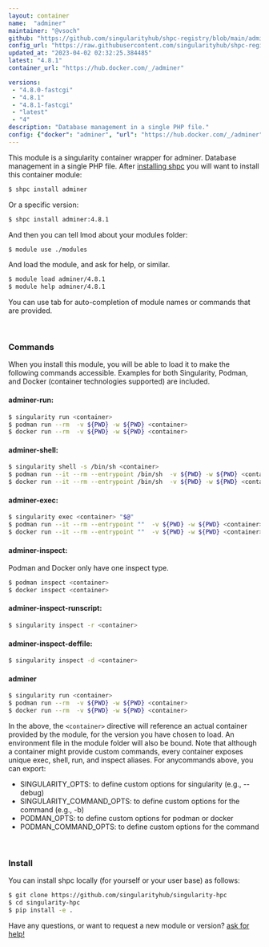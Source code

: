 ```yaml
---
layout: container
name:  "adminer"
maintainer: "@vsoch"
github: "https://github.com/singularityhub/shpc-registry/blob/main/adminer/container.yaml"
config_url: "https://raw.githubusercontent.com/singularityhub/shpc-registry/main/adminer/container.yaml"
updated_at: "2023-04-02 02:32:25.384485"
latest: "4.8.1"
container_url: "https://hub.docker.com/_/adminer"

versions:
 - "4.8.0-fastcgi"
 - "4.8.1"
 - "4.8.1-fastcgi"
 - "latest"
 - "4"
description: "Database management in a single PHP file."
config: {"docker": "adminer", "url": "https://hub.docker.com/_/adminer", "maintainer": "@vsoch", "description": "Database management in a single PHP file.", "latest": {"4.8.1": "sha256:63139b85e7d786a88afd12e800af9934f72052ac02223830119ab72b828972bb"}, "tags": {"4.8.0-fastcgi": "sha256:5368f087fed03f49e9de8731ee3d9998d7e78391720d500309b5bcde2a401058", "4.8.1": "sha256:63139b85e7d786a88afd12e800af9934f72052ac02223830119ab72b828972bb", "4.8.1-fastcgi": "sha256:6bea4f278bb3a8d98189f85a378af375db986af9b7a8dc3c7fb7223559ac2f77", "latest": "sha256:63139b85e7d786a88afd12e800af9934f72052ac02223830119ab72b828972bb", "4": "sha256:63139b85e7d786a88afd12e800af9934f72052ac02223830119ab72b828972bb"}}
---
```


This module is a singularity container wrapper for adminer.
Database management in a single PHP file.
After [installing shpc](#install) you will want to install this container module:


```bash
$ shpc install adminer
```

Or a specific version:

```bash
$ shpc install adminer:4.8.1
```

And then you can tell lmod about your modules folder:

```bash
$ module use ./modules
```

And load the module, and ask for help, or similar.

```bash
$ module load adminer/4.8.1
$ module help adminer/4.8.1
```

You can use tab for auto-completion of module names or commands that are provided.

<br>

### Commands

When you install this module, you will be able to load it to make the following commands accessible.
Examples for both Singularity, Podman, and Docker (container technologies supported) are included.

#### adminer-run:

```bash
$ singularity run <container>
$ podman run --rm  -v ${PWD} -w ${PWD} <container>
$ docker run --rm  -v ${PWD} -w ${PWD} <container>
```

#### adminer-shell:

```bash
$ singularity shell -s /bin/sh <container>
$ podman run --it --rm --entrypoint /bin/sh  -v ${PWD} -w ${PWD} <container>
$ docker run --it --rm --entrypoint /bin/sh  -v ${PWD} -w ${PWD} <container>
```

#### adminer-exec:

```bash
$ singularity exec <container> "$@"
$ podman run --it --rm --entrypoint ""  -v ${PWD} -w ${PWD} <container> "$@"
$ docker run --it --rm --entrypoint ""  -v ${PWD} -w ${PWD} <container> "$@"
```

#### adminer-inspect:

Podman and Docker only have one inspect type.

```bash
$ podman inspect <container>
$ docker inspect <container>
```

#### adminer-inspect-runscript:

```bash
$ singularity inspect -r <container>
```

#### adminer-inspect-deffile:

```bash
$ singularity inspect -d <container>
```



#### adminer

```bash
$ singularity run <container>
$ podman run --rm  -v ${PWD} -w ${PWD} <container>
$ docker run --rm  -v ${PWD} -w ${PWD} <container>
```


In the above, the `<container>` directive will reference an actual container provided
by the module, for the version you have chosen to load. An environment file in the
module folder will also be bound. Note that although a container
might provide custom commands, every container exposes unique exec, shell, run, and
inspect aliases. For anycommands above, you can export:

 - SINGULARITY_OPTS: to define custom options for singularity (e.g., --debug)
 - SINGULARITY_COMMAND_OPTS: to define custom options for the command (e.g., -b)
 - PODMAN_OPTS: to define custom options for podman or docker
 - PODMAN_COMMAND_OPTS: to define custom options for the command

<br>

### Install

You can install shpc locally (for yourself or your user base) as follows:

```bash
$ git clone https://github.com/singularityhub/singularity-hpc
$ cd singularity-hpc
$ pip install -e .
```

Have any questions, or want to request a new module or version? [ask for help!](https://github.com/singularityhub/singularity-hpc/issues)